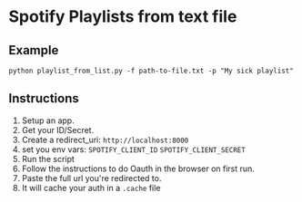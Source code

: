 # Spotify Playlists from text file

## Example

`python playlist_from_list.py -f path-to-file.txt -p "My sick playlist"`

## Instructions
1. Setup an app.
2. Get your ID/Secret.
3. Create a redirect_uri: `http://localhost:8000`
4. set you env vars:
`SPOTIFY_CLIENT_ID`
`SPOTIFY_CLIENT_SECRET`
5. Run the script
6. Follow the instructions to do Oauth in the browser on first run.
7. Paste the full url you're redirected to.
8. It will cache your auth in a `.cache` file
